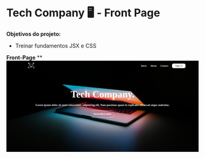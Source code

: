 # Tech Company 🖥️ - Front Page

**Objetivos do projeto:**
- Treinar fundamentos JSX e CSS 


**Front-Page**
**![](./src/assets/TechCompany%5D.png)